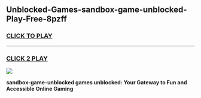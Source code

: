 
## Unblocked-Games-sandbox-game-unblocked-Play-Free-8pzff
<h3>
<a href="https://premium76.site?title=sandbox-game-unblocked&ref=18A">CLICK TO PLAY</a></h3>
<hr>

<h3>
<a href="https://premium76.site?title=sandbox-game-unblocked&ref=18A">CLICK 2 PLAY</a>
  
</h3>

<a href="https://premium76.site?title=sandbox-game-unblocked&ref=18A"><img src="https://clearcache.store/games.png"></a>


**sandbox-game-unblocked games unblocked: Your Gateway to Fun and Accessible Online Gaming**
